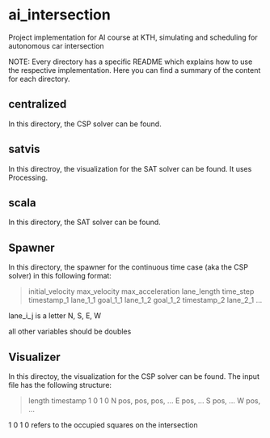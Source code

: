 # ai_intersection
Project implementation for AI course at KTH, simulating and scheduling for autonomous car intersection

NOTE: Every directory has a specific README which explains how to use the respective implementation.
Here you can find a summary of the content for each directory.

## centralized
In this directory, the CSP solver can be found.

## satvis
In this directroy, the visualization for the SAT solver can be found.
It uses Processing.

## scala
In this directory, the SAT solver can be found.

## Spawner
In this directory, the spawner for the continuous time case (aka the CSP solver) in this following format:
> initial_velocity max_velocity max_acceleration lane_length time_step timestamp_1 lane_1_1 goal_1_1 lane_1_2 goal_1_2 timestamp_2 lane_2_1 ...

lane_i_j is a letter N, S, E, W

all other variables should be doubles


## Visualizer
In this directoy, the visualization for the CSP solver can be found. The input file has the following structure:
> length timestamp 1 0 1 0 N pos, pos, pos, ... E pos, ... S pos, ... W pos, ...

1 0 1 0 refers to the occupied squares on the intersection
